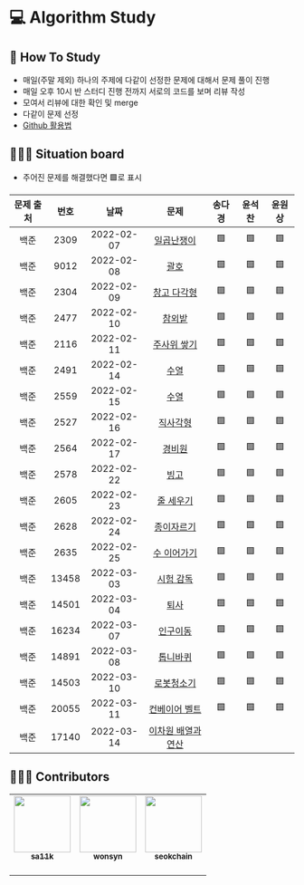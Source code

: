# 💻 Algorithm Study

## 📄 How To Study
- 매일(주말 제외) 하나의 주제에 다같이 선정한 문제에 대해서 문제 풀이 진행
- 매일 오후 10시 반 스터디 진행 전까지 서로의 코드를 보며 리뷰 작성
- 모여서 리뷰에 대한 확인 및 merge
- 다같이 문제 선정
- [Github 활용법](./docs)

## 🧑🏽‍💻 Situation board
- 주어진 문제를 해결했다면 🟩로 표시

| 문제 출처| 번호     | 날짜     | 문제      | 송다경  | 윤석찬  | 윤원상  |
| :---------: | :---------: | :---------: | :---------: | :--------: | :--------: | :--------: |
| 백준     | 2309     |2022-02-07|[일곱난쟁이](https://www.acmicpc.net/problem/2309) |🟩|🟩|🟩|
| 백준     | 9012     |2022-02-08|[괄호](https://www.acmicpc.net/problem/9012) |🟩|🟩|🟩|
| 백준     | 2304     |2022-02-09|[창고 다각형](https://www.acmicpc.net/problem/2304) |🟩|🟩|🟩|
| 백준     | 2477     |2022-02-10|[참외밭](https://www.acmicpc.net/problem/2477) |🟩|🟩|🟩|
| 백준     | 2116     |2022-02-11|[주사위 쌓기](https://www.acmicpc.net/problem/2116) |🟩|🟩|🟩|
| 백준     | 2491     |2022-02-14|[수열](https://www.acmicpc.net/problem/2491) |🟩|🟩|🟩|
| 백준     | 2559     |2022-02-15|[수열](https://www.acmicpc.net/problem/2559) |🟩|🟩|🟩|
| 백준     | 2527     |2022-02-16|[직사각형](https://www.acmicpc.net/problem/2527) |🟩|🟩|🟩|
| 백준     | 2564     |2022-02-17|[경비원](https://www.acmicpc.net/problem/2564) |🟩|🟩|🟩|
| 백준     | 2578     |2022-02-22|[빙고](https://www.acmicpc.net/problem/2578) |🟩|🟩|🟩|
| 백준     | 2605     |2022-02-23|[줄 세우기](https://www.acmicpc.net/problem/2605) |🟩|🟩|🟩|
| 백준     | 2628     |2022-02-24|[종이자르기](https://www.acmicpc.net/problem/2628) |🟩|🟩|🟩|
| 백준     | 2635     |2022-02-25|[수 이어가기](https://www.acmicpc.net/problem/2635) |🟩|🟩|🟩|
| 백준     | 13458    |2022-03-03|[시험 감독](https://www.acmicpc.net/problem/13458) |🟩|🟩|🟩|
| 백준     | 14501    |2022-03-04|[퇴사](https://www.acmicpc.net/problem/14501) |🟩|🟩|🟩|
| 백준     | 16234    |2022-03-07|[인구이동](https://www.acmicpc.net/problem/16234) |🟩|🟩|🟩|
| 백준     | 14891    |2022-03-08|[톱니바퀴](https://www.acmicpc.net/problem/14891) |🟩|🟩|🟩|
| 백준     | 14503    |2022-03-10|[로봇청소기](https://www.acmicpc.net/problem/14503) |🟩|🟩|🟩|
| 백준     | 20055    |2022-03-11|[컨베이어 벨트](https://www.acmicpc.net/problem/20055) |🟩|🟩|🟩|
| 백준     | 17140    |2022-03-14|[이차원 배열과 연산](https://www.acmicpc.net/problem/17140) ||||

## 🙋🏻‍♂️ Contributors

<table>
  <tr>
    <td align="center"><a href="https://github.com/sa11k"><img src="https://avatars.githubusercontent.com/u/63536606?v=4?s=100" width="100px;" alt=""/><br /><sub><b>sa11k</b><br></sub></a><br /></td>
    <td align="center"><a href="https://github.com/wonsyn"><img src="https://avatars.githubusercontent.com/u/82020255?v=4?s=100" width="100px;" alt=""/><br /><sub><b>wonsyn</b><br></sub></a><br /></td>
    <td align="center"><a href="https://github.com/seokchain"><img src="https://avatars.githubusercontent.com/u/98997009?v=4?s=100" width="100px;" alt=""/><br /><sub><b>seokchain</b><br></sub></a><br /></td>
  </tr>
</table>
